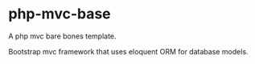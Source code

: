 # php-mvc-base
A php mvc bare bones template.

Bootstrap mvc framework that uses eloquent ORM for database models.
